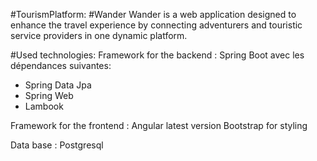 #TourismPlatform: #Wander
Wander is a web application designed to enhance the travel experience by connecting adventurers and touristic service providers in one dynamic platform.

#Used technologies:
Framework for the backend :
Spring Boot avec les dépendances suivantes:
- Spring Data Jpa
- Spring Web
- Lambook

Framework for the frontend :
Angular latest version
Bootstrap for styling

Data base : Postgresql
